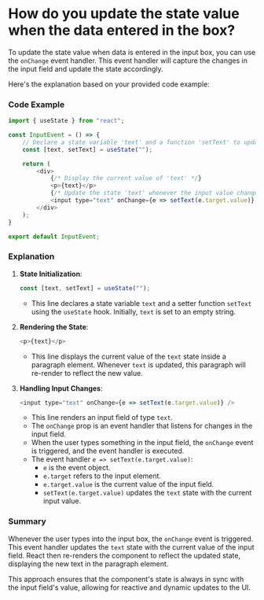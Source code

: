 # How do you update the state value when the data entered in the box?

To update the state value when data is entered in the input box, you can use the `onChange` event handler. This event handler will capture the changes in the input field and update the state accordingly.

Here's the explanation based on your provided code example:

### Code Example
```javascript
import { useState } from "react";

const InputEvent = () => {
    // Declare a state variable 'text' and a function 'setText' to update it
    const [text, setText] = useState("");

    return (
        <div>
            {/* Display the current value of 'text' */}
            <p>{text}</p>
            {/* Update the state 'text' whenever the input value changes */}
            <input type="text" onChange={e => setText(e.target.value)} />
        </div>
    );
}

export default InputEvent;
```

### Explanation

1. **State Initialization**:
   ```javascript
   const [text, setText] = useState("");
   ```
   - This line declares a state variable `text` and a setter function `setText` using the `useState` hook. Initially, `text` is set to an empty string.

2. **Rendering the State**:
   ```javascript
   <p>{text}</p>
   ```
   - This line displays the current value of the `text` state inside a paragraph element. Whenever `text` is updated, this paragraph will re-render to reflect the new value.

3. **Handling Input Changes**:
   ```javascript
   <input type="text" onChange={e => setText(e.target.value)} />
   ```
   - This line renders an input field of type `text`.
   - The `onChange` prop is an event handler that listens for changes in the input field.
   - When the user types something in the input field, the `onChange` event is triggered, and the event handler is executed.
   - The event handler `e => setText(e.target.value)`:
     - `e` is the event object.
     - `e.target` refers to the input element.
     - `e.target.value` is the current value of the input field.
     - `setText(e.target.value)` updates the `text` state with the current input value.

### Summary
Whenever the user types into the input box, the `onChange` event is triggered. This event handler updates the `text` state with the current value of the input field. React then re-renders the component to reflect the updated state, displaying the new text in the paragraph element.

This approach ensures that the component's state is always in sync with the input field's value, allowing for reactive and dynamic updates to the UI.